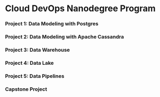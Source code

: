 # Cloud DevOps Nanodegree Program

### Project 1: Data Modeling with Postgres


### Project 2: Data Modeling with Apache Cassandra


### Project 3: Data Warehouse


### Project 4: Data Lake


### Project 5: Data Pipelines


### Capstone Project

